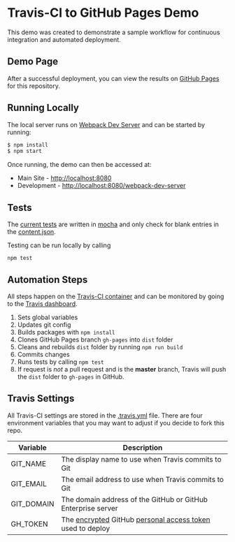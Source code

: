 # Travis-CI to GitHub Pages Demo
This demo was created to demonstrate a sample workflow for continuous integration and automated deployment.

## Demo Page
After a successful deployment, you can view the results on [GitHub Pages](http://johnagan.github.io/ci-demo/) for this repository.

## Running Locally
The local server runs on [Webpack Dev Server](http://webpack.github.io/docs/webpack-dev-server.html) and can be started by running:
```bash
$ npm install
$ npm start
```
Once running, the demo can then be accessed at:

* Main Site - [http://localhost:8080](http://localhost:8080)
* Development - [http://localhost:8080/webpack-dev-server](http://localhost:8080/webpack-dev-server)

## Tests
The [current tests](./test) are written in [mocha](http://mochajs.org/) and only check for blank entries in the [content.json](./src/content.json).

Testing can be run locally by calling
```
npm test
```


## Automation Steps
All steps happen on the [Travis-CI container](http://docs.travis-ci.com/user/workers/container-based-infrastructure/) and can be monitored by going to the [Travis dashboard](https://travis-ci.org/repositories).

1. Sets global variables
2. Updates git config
3. Builds packages with ```npm install```
4. Clones GitHub Pages branch ```gh-pages``` into ```dist``` folder
5. Cleans and rebuilds ```dist``` folder by running ```npm run build```
6. Commits changes
7. Runs tests by calling ```npm test```
8. If request is *not* a pull request and is the **master** branch, Travis will push the ```dist``` folder to ```gh-pages``` in GitHub.

## Travis Settings
All Travis-CI settings are stored in the [.travis.yml](./.travis.yml) file. There are four environment variables that you may want to adjust if you decide to fork this repo.

Variable      | Description
------------- | ------------
GIT_NAME      | The display name to use when Travis commits to Git
GIT_EMAIL     | The email address to use when Travis commits to Git
GIT_DOMAIN    | The domain address of the GitHub or GitHub Enterprise server
GH_TOKEN      | The [encrypted](http://docs.travis-ci.com/user/encryption-keys/) GitHub [personal access token](https://github.com/settings/applications) used to deploy
